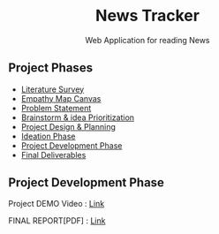 <p align="center" style="margin-bottom: 0px !important;">
</p>
<h1 align="center" style="margin-top: 0px;">News Tracker</h1>

<p align="center" >Web Application for reading News</p>

## Project Phases

* [Literature Survey](https://github.com/IBM-EPBL/IBM-Project-22781-1659858111/blob/main/Phases/Ideation%20Phase/Literature_Survey.pdf)
* [Empathy Map Canvas](https://github.com/IBM-EPBL/IBM-Project-22781-1659858111/blob/main/Phases/Ideation%20Phase/Empathy_Map_Canvas.pdf)
* [Problem Statement](https://github.com/IBM-EPBL/IBM-Project-22781-1659858111/blob/main/Phases/Ideation%20Phase/Problem_Statement.pdf)
* [Brainstorm & idea Prioritization](https://github.com/IBM-EPBL/IBM-Project-22781-1659858111/blob/main/Phases/Ideation%20Phase/Brainstorm%20%26%20idea%20Prioritization.pdf)
* [Project Design & Planning](https://github.com/vcr50/IBM-Project-22781-1659858111/tree/main/Phases/project%20design%20%26%20planning)
* [Ideation Phase](https://github.com/vcr50/IBM-Project-22781-1659858111/tree/main/Phases/Ideation%20Phase)
* [Project Development Phase](https://github.com/vcr50/IBM-Project-22781-1659858111/tree/main/Phases/Project%20Development%20Phase)
* [Final Deliverables](https://github.com/vcr50/IBM-Project-22781-1659858111/tree/main/Phases/Final%20Deliverables)

## Project Development Phase

Project DEMO Video : [Link](https://youtu.be/L4bWmnCylpI)

FINAL REPORT[PDF] : [Link](https://github.com/IBM-EPBL/IBM-Project-22781-1659858111/blob/main/Phases/Final%20Deliverables/NTA_PROJECT_REPORT.pdf)

